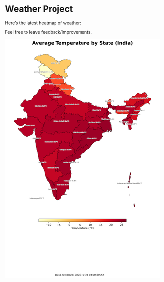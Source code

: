 # Weather Project

Here’s the latest heatmap of weather:

Feel free to leave feedback/improvements.

![India Heatmap](docs/assets/india_heatmap.png?v=03E709)
